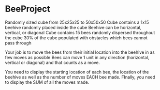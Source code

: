 # BeeProject

Randomly sized cube from 25x25x25 to 50x50x50
Cube contains a 1x15 beehive randomly placed inside the cube
Beehive can be horizontal, vertical, or diagonal
Cube contains 15 bees randomly dispersed throughout the cube
30% of the cube populated with obstacles which bees cannot pass through

Your job is to move the bees from their initial location into the beehive in as few moves as possible
Bees can move 1 unit in any direction (horizontal, vertical or diagonal) and that counts as a move.

You need to display the starting location of each bee, the location of the beehive as well as the number of moves EACH bee made.  FInally, you need to display the SUM of all the moves made.
